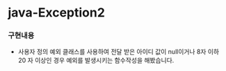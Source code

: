 # java-Exception2

### 구현내용
- 사용자 정의 예외 클래스를 사용하여 전달 받은 아이디 값이 null이거나 8자 이하 20 자 이상인 경우 예외를 발생시키는 함수작성을 해봤습니다.
